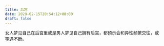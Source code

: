 ```yaml
---
title: 后宫
date: 2020-02-15T20:54:12+08:00
draft: false
---
```


女人梦见自己在后宫里或是男人梦见自己拥有后宫，都预示会和异性频繁交往，或艳遇不断。<br>
